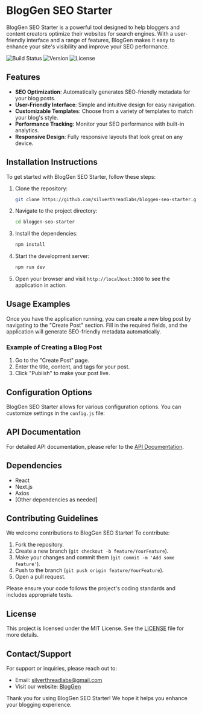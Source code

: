 # BlogGen SEO Starter

BlogGen SEO Starter is a powerful tool designed to help bloggers and content creators optimize their websites for search engines. With a user-friendly interface and a range of features, BlogGen makes it easy to enhance your site's visibility and improve your SEO performance.

![Build Status](https://img.shields.io/badge/build-passing-brightgreen) ![Version](https://img.shields.io/badge/version-1.0.0-blue) ![License](https://img.shields.io/badge/license-MIT-yellowgreen)

## Features

- **SEO Optimization**: Automatically generates SEO-friendly metadata for your blog posts.
- **User-Friendly Interface**: Simple and intuitive design for easy navigation.
- **Customizable Templates**: Choose from a variety of templates to match your blog's style.
- **Performance Tracking**: Monitor your SEO performance with built-in analytics.
- **Responsive Design**: Fully responsive layouts that look great on any device.

## Installation Instructions

To get started with BlogGen SEO Starter, follow these steps:

1. Clone the repository:
   ```bash
   git clone https://github.com/silverthreadlabs/bloggen-seo-starter.git
   ```

2. Navigate to the project directory:
   ```bash
   cd bloggen-seo-starter
   ```

3. Install the dependencies:
   ```bash
   npm install
   ```

4. Start the development server:
   ```bash
   npm run dev
   ```

5. Open your browser and visit `http://localhost:3000` to see the application in action.

## Usage Examples

Once you have the application running, you can create a new blog post by navigating to the "Create Post" section. Fill in the required fields, and the application will generate SEO-friendly metadata automatically.

### Example of Creating a Blog Post

1. Go to the "Create Post" page.
2. Enter the title, content, and tags for your post.
3. Click "Publish" to make your post live.

## Configuration Options

BlogGen SEO Starter allows for various configuration options. You can customize settings in the `config.js` file:



## API Documentation

For detailed API documentation, please refer to the [API Documentation](https://bloggen-seo-starter.vercel.app/products).

## Dependencies

- React
- Next.js
- Axios
- [Other dependencies as needed]

## Contributing Guidelines

We welcome contributions to BlogGen SEO Starter! To contribute:

1. Fork the repository.
2. Create a new branch (`git checkout -b feature/YourFeature`).
3. Make your changes and commit them (`git commit -m 'Add some feature'`).
4. Push to the branch (`git push origin feature/YourFeature`).
5. Open a pull request.

Please ensure your code follows the project's coding standards and includes appropriate tests.

## License

This project is licensed under the MIT License. See the [LICENSE](LICENSE) file for more details.

## Contact/Support

For support or inquiries, please reach out to:

- Email: silverthreadlabs@gmail.com
- Visit our website: [BlogGen](https://www.bloggen.dev/)

Thank you for using BlogGen SEO Starter! We hope it helps you enhance your blogging experience.